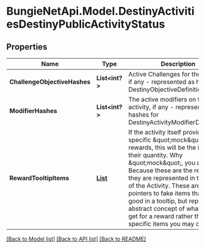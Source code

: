 # BungieNetApi.Model.DestinyActivitiesDestinyPublicActivityStatus
## Properties

Name | Type | Description | Notes
------------ | ------------- | ------------- | -------------
**ChallengeObjectiveHashes** | **List<int?>** | Active Challenges for the activity, if any - represented as hashes for DestinyObjectiveDefinitions. | [optional] 
**ModifierHashes** | **List<int?>** | The active modifiers on this activity, if any - represented as hashes for DestinyActivityModifierDefinitions. | [optional] 
**RewardTooltipItems** | [**List<DestinyDestinyItemQuantity>**](DestinyDestinyItemQuantity.md) | If the activity itself provides any specific \&quot;mock\&quot; rewards, this will be the items and their quantity.  Why \&quot;mock\&quot;, you ask? Because these are the rewards as they are represented in the tooltip of the Activity.  These are often pointers to fake items that look good in a tooltip, but represent an abstract concept of what you will get for a reward rather than the specific items you may obtain. | [optional] 

[[Back to Model list]](../README.md#documentation-for-models) [[Back to API list]](../README.md#documentation-for-api-endpoints) [[Back to README]](../README.md)

